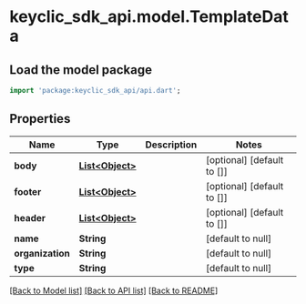# keyclic_sdk_api.model.TemplateData

## Load the model package
```dart
import 'package:keyclic_sdk_api/api.dart';
```

## Properties
Name | Type | Description | Notes
------------ | ------------- | ------------- | -------------
**body** | [**List&lt;Object&gt;**](Object.md) |  | [optional] [default to []]
**footer** | [**List&lt;Object&gt;**](Object.md) |  | [optional] [default to []]
**header** | [**List&lt;Object&gt;**](Object.md) |  | [optional] [default to []]
**name** | **String** |  | [default to null]
**organization** | **String** |  | [default to null]
**type** | **String** |  | [default to null]

[[Back to Model list]](../README.md#documentation-for-models) [[Back to API list]](../README.md#documentation-for-api-endpoints) [[Back to README]](../README.md)



